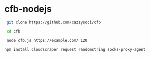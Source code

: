 # cfb-nodejs

```bash
 git clone https://github.com/cazzysoci/cfb

 cd cfb

 node cfb.js https://example.com/ 120
```

```bash
npm install cloudscraper request randomstring socks-proxy-agent
```
